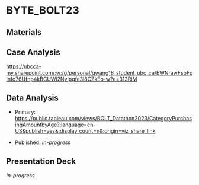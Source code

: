 # BYTE_BOLT23

## Materials

## Case Analysis
https://ubcca-my.sharepoint.com/:w:/g/personal/qwang18_student_ubc_ca/EWNrawFsbFpInfo76Ufnp4kBCUWi2NyIpgfe3l8CZkEo-w?e=313RiM


## Data Analysis
- Primary: https://public.tableau.com/views/BOLT_Datathon2023/CategoryPurchasingAmountbyAge?:language=en-US&publish=yes&:display_count=n&:origin=viz_share_link

- Published: *In-progress* 

## Presentation Deck

*In-progress*
